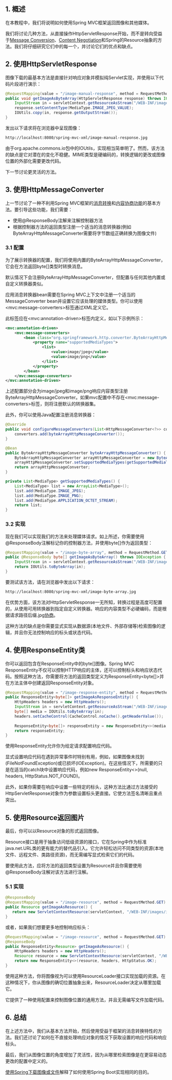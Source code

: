 ## 1. 概述

在本教程中，我们将说明如何使用Spring MVC框架返回图像和其他媒体。

我们将讨论几种方法，从直接操作HttpServletResponse开始，而不是转向受益于[Message Conversion](https://www.baeldung.com/spring-httpmessageconverter-rest)、[Content Negotiation](https://www.baeldung.com/spring-mvc-content-negotiation-json-xml)和Spring的Resource抽象的方法。我们将仔细研究它们中的每一个，并讨论它们的优点和缺点。

## 2. 使用HttpServletResponse

图像下载的最基本方法是直接针对响应对象并模拟纯Servlet实现，并使用以下代码片段进行演示：

```java
@RequestMapping(value = "/image-manual-response", method = RequestMethod.GET)
public void getImageAsByteArray(HttpServletResponse response) throws IOException {
    InputStream in = servletContext.getResourceAsStream("/WEB-INF/images/image-example.jpg");
    response.setContentType(MediaType.IMAGE_JPEG_VALUE);
    IOUtils.copy(in, response.getOutputStream());
}
```

发出以下请求将在浏览器中呈现图像：

```bash
http://localhost:8080/spring-mvc-xml/image-manual-response.jpg
```

由于org.apache.commons.io包中的IOUtils，实现相当简单明了。然而，该方法的缺点是它对潜在的变化不稳健。MIME类型是硬编码的，转换逻辑的更改或图像位置的外部化需要更改代码。

下一节讨论更灵活的方法。

## 3. 使用HttpMessageConverter

上一节讨论了一种不利用Spring MVC框架的[消息转换](https://www.baeldung.com/spring-httpmessageconverter-rest)和[内容协商功能](https://www.baeldung.com/spring-mvc-content-negotiation-json-xml)的基本方法。要引导这些功能，我们需要：

-   使用@ResponseBody注解来注解控制器方法
-   根据控制器方法的返回类型注册一个适当的消息转换器(例如ByteArrayHttpMessageConverter需要将字节数组正确转换为图像文件)

### 3.1 配置

为了展示转换器的配置，我们将使用内置的ByteArrayHttpMessageConverter，它会在方法返回byte[]类型时转换消息。

默认情况下会注册ByteArrayHttpMessageConverter，但配置与任何其他内置或自定义转换器类似。

应用消息转换器bean需要在Spring MVC上下文中注册一个适当的MessageConverter bean并设置它应该处理的媒体类型。你可以使用\<mvc:message-converters\>标签通过XML定义它。

此标签应在\<mvc:annotation-driven\>标签内定义，如以下示例所示：

```xml
<mvc:annotation-driven>
    <mvc:message-converters>
        <bean class="org.springframework.http.converter.ByteArrayHttpMessageConverter">
            <property name="supportedMediaTypes">
                <list>
                    <value>image/jpeg</value>
                    <value>image/png</value>
                </list>
            </property>
        </bean>
    </mvc:message-converters>
</mvc:annotation-driven>
```

上述配置部分会为image/jpeg和image/png响应内容类型注册ByteArrayHttpMessageConverter。如果mvc配置中不存在\<mvc:message-converters\>标签，则将注册默认的转换器集。

此外，你可以使用Java配置注册消息转换器：

```java
@Override
public void configureMessageConverters(List<HttpMessageConverter<?>> converters) {
    converters.add(byteArrayHttpMessageConverter());
}

@Bean
public ByteArrayHttpMessageConverter byteArrayHttpMessageConverter() {
    ByteArrayHttpMessageConverter arrayHttpMessageConverter = new ByteArrayHttpMessageConverter();
    arrayHttpMessageConverter.setSupportedMediaTypes(getSupportedMediaTypes());
    return arrayHttpMessageConverter;
}

private List<MediaType> getSupportedMediaTypes() {
    List<MediaType> list = new ArrayList<MediaType>();
    list.add(MediaType.IMAGE_JPEG);
    list.add(MediaType.IMAGE_PNG);
    list.add(MediaType.APPLICATION_OCTET_STREAM);
    return list;
}
```

### 3.2 实现

现在我们可以实现我们的方法来处理媒体请求。如上所述，你需要使用@ResponseBody注解标记你的控制器方法，并使用byte[]作为返回类型：

```java
@RequestMapping(value = "/image-byte-array", method = RequestMethod.GET)
public @ResponseBody byte[] getImageAsByteArray() throws IOException {
    InputStream in = servletContext.getResourceAsStream("/WEB-INF/images/image-example.jpg");
    return IOUtils.toByteArray(in);
}
```

要测试该方法，请在浏览器中发出以下请求：

```bash
http://localhost:8080/spring-mvc-xml/image-byte-array.jpg
```

在优势方面，该方法对HttpServletResponse一无所知，转换过程是高度可配置的，从使用可用转换器到指定自定义转换器。响应的内容类型不必硬编码，而是根据请求路径后缀.jpg[协商](https://www.baeldung.com/spring-mvc-content-negotiation-json-xml)。

这种方法的缺点是你需要显式实现从数据源(本地文件、外部存储等)检索图像的逻辑，并且你无法控制响应的标头或状态代码。

## 4. 使用ResponseEntity类

你可以返回包含在ResponseEntity中的byte[]图像。Spring MVC ResponseEntity不仅可以控制HTTP响应的主体，还可以控制标头和响应状态代码。按照这种方法，你需要将方法的返回类型定义为ResponseEntity<byte[]>并在方法主体中创建返回ResponseEntity对象。

```java
@RequestMapping(value = "/image-response-entity", method = RequestMethod.GET)
public ResponseEntity<byte[]> getImageAsResponseEntity() {
    HttpHeaders headers = new HttpHeaders();
    InputStream in = servletContext.getResourceAsStream("/WEB-INF/images/image-example.jpg");
    byte[] media = IOUtils.toByteArray(in);
    headers.setCacheControl(CacheControl.noCache().getHeaderValue());
    
    ResponseEntity<byte[]> responseEntity = new ResponseEntity<>(media, headers, HttpStatus.OK);
    return responseEntity;
}
```

使用ResponseEntity允许你为给定请求配置响应代码。

显式设置响应代码在遇到异常事件时特别有用，例如，如果图像未找到(FileNotFoundException)或已损坏(IOException)。在这些情况下，所需要的只是在适当的catch块中设置响应代码，例如new ResponseEntity<>(null, headers, HttpStatus.NOT_FOUND)。

此外，如果你需要在响应中设置一些特定的标头，这种方法比通过方法接受的HttpServletResponse对象作为参数设置标头更直接。它使方法签名清晰且重点突出。

## 5. 使用Resource返回图片

最后，你可以以Resource对象的形式返回图像。

Resource接口是用于抽象访问低级资源的接口，它在Spring中作为标准java.net.URL类的更有能力的替代品引入。它允许轻松访问不同类型的资源(本地文件、远程文件、类路径资源)，而无需编写显式检索它们的代码。

要使用此方法，应将方法的返回类型设置为Resource并且你需要使用@ResponseBody注解对该方法进行注解。

### 5.1 实现

```java
@ResponseBody
@RequestMapping(value = "/image-resource", method = RequestMethod.GET)
public Resource getImageAsResource() {
   return new ServletContextResource(servletContext, "/WEB-INF/images/image-example.jpg");
}
```

或者，如果我们想要更多地控制响应标头：

```java
@RequestMapping(value = "/image-resource", method = RequestMethod.GET)
@ResponseBody
public ResponseEntity<Resource> getImageAsResource() {
    HttpHeaders headers = new HttpHeaders();
    Resource resource = new ServletContextResource(servletContext, "/WEB-INF/images/image-example.jpg");
    return new ResponseEntity<>(resource, headers, HttpStatus.OK);
}
```

使用这种方法，你将图像视为可以使用ResourceLoader接口实现加载的资源。在这种情况下，你从图像的确切位置抽象出来，ResourceLoader决定从哪里加载它。

它提供了一种使用配置来控制图像位置的通用方法，并且无需编写文件加载代码。

## 6. 总结

在上述方法中，我们从基本方法开始，然后使用受益于框架的消息转换特性的方法。我们还讨论了如何在不直接处理响应对象的情况下获取设置的响应代码和响应标头。

最后，我们从图像位置的角度增加了灵活性，因为从哪里检索图像是在更容易动态更改的配置中定义的。

[使用Spring下载图像或文件](https://www.baeldung.com/spring-controller-return-image-file)解释了如何使用Spring Boot实现相同的目的。